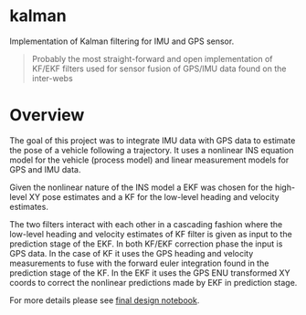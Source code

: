 # kalman
Implementation of Kalman filtering for IMU and GPS sensor.

> Probably the most straight-forward and open implementation of KF/EKF filters used for sensor fusion of GPS/IMU data found on the inter-webs

# Overview

The goal of this project was to integrate IMU data with GPS data to estimate the
pose of a vehicle following a trajectory. It uses a nonlinear INS equation model
for the vehicle (process model) and linear measurement models for GPS and IMU data.

Given the nonlinear nature of the INS model a EKF was chosen for the high-level
XY pose estimates and a KF for the low-level heading and velocity estimates.

The two filters interact with each other in a cascading fashion where the low-level
heading and velocity estimates of KF filter is given as input to the prediction 
stage of the EKF. In both KF/EKF correction phase the input is GPS data. In the
case of KF it uses the GPS heading and velocity measurements to fuse with the 
forward euler integration found in the prediction stage of the KF. In the EKF
it uses the GPS ENU transformed XY coords to correct the nonlinear predictions
made by EKF in prediction stage.

For more  details please see [final design notebook](nbs/07_final_analysis_ckf_design.ipynb).
